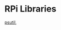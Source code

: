 # RPi Libraries

[psutil](https://github.com/shoro/Raspberry-Pi-Scripts/blob/main/RPi%20Libraries/psutil.md), 
